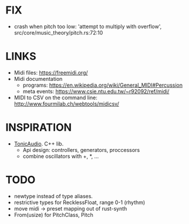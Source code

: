# FIX
- crash when pitch too low: 'attempt to multiply with overflow', src/core/music_theory/pitch.rs:72:10

# LINKS
- Midi files: https://freemidi.org/
- Midi documentation
    - programs: https://en.wikipedia.org/wiki/General_MIDI#Percussion
    - meta events: https://www.csie.ntu.edu.tw/~r92092/ref/midi/
- MIDI to CSV on the command line: http://www.fourmilab.ch/webtools/midicsv/

# INSPIRATION
- [TonicAudio](https://github.com/TonicAudio/Tonic). C++ lib.
    - Api design: controllers, generators, proccessors
    - combine oscillators with +, *, ...

# TODO
- newtype instead of type aliases. 
- restrictive types for RecklessFloat, range 0-1 (rhythm)
- move midi -> preset mapping out of rust-synth
- From(usize) for PitchClass, Pitch